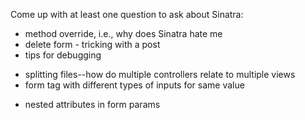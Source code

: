 Come up with at least one question to ask about Sinatra:

<!-- - gem installation--does Rack get installed
- how does sinatra use Rack -->

- method override, i.e., why does Sinatra hate me
- delete form - tricking with a post
- tips for debugging
<!-- - rake db:migrate vs rake db:migrate SINATRA_ENV=production
 -->
<!-- TBD - yield -->
- splitting files--how do multiple controllers relate to multiple views
- form tag with different types of inputs for same value
<!-- - routing with controller/views -->
<!-- - difference between patch and put -->
- nested attributes in form params
<!-- - why would we use Sinatra at all?  -->